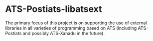 # ATS-Postiats-libatsext

The primary focus of this project is on supporting the use of
external libraries in all varieties of programming based on ATS
(including ATS-Postiats and possibly ATS-Xanadu in the future).
